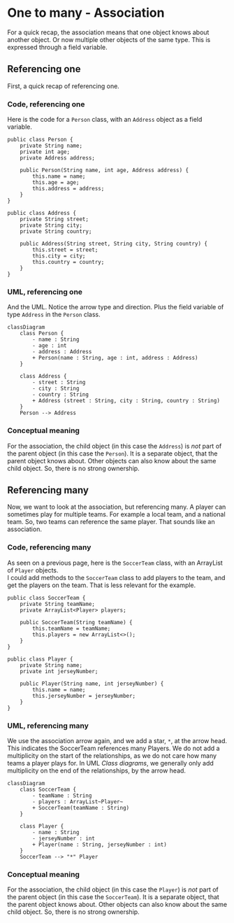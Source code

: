 # One to many - Association

For a quick recap, the association means that one object knows about another object. Or now multiple other objects of the same type. This is expressed through a field variable. 

## Referencing one
First, a quick recap of referencing one.

### Code, referencing one
Here is the code for a `Person` class, with an `Address` object as a field variable.

```java{4}
public class Person {
    private String name;
    private int age;
    private Address address;
    
    public Person(String name, int age, Address address) {
        this.name = name;
        this.age = age;
        this.address = address;
    }
}

public class Address {
    private String street;
    private String city;
    private String country;
    
    public Address(String street, String city, String country) {
        this.street = street;
        this.city = city;
        this.country = country;
    }
}
```

### UML, referencing one

And the UML. Notice the arrow type and direction. Plus the field variable of type `Address` in the `Person` class.

```mermaid
classDiagram
    class Person {
        - name : String
        - age : int
        - address : Address
        + Person(name : String, age : int, address : Address)
    }

    class Address {
        - street : String
        - city : String
        - country : String
        + Address (street : String, city : String, country : String)
    }
    Person --> Address
```

### Conceptual meaning
For the association, the child object (in this case the `Address`) is _not_ part of the parent object (in this case the `Person`). It is a separate object, that the parent object knows about. Other objects can also know about the same child object. So, there is no strong ownership.

## Referencing many

Now, we want to look at the association, but referencing many. A player can sometimes play for multiple teams. For example a local team, and a national team. So, two teams can reference the same player. That sounds like an association.

### Code, referencing many

As seen on a previous page, here is the `SoccerTeam` class, with an ArrayList of `Player` objects.\
I could add methods to the `SoccerTeam` class to add players to the team, and get the players on the team. That is less relevant for the example.	

```java{3}
public class SoccerTeam {
    private String teamName;
    private ArrayList<Player> players;
    
    public SoccerTeam(String teamName) {
        this.teamName = teamName;
        this.players = new ArrayList<>();
    }
}

public class Player {
    private String name;
    private int jerseyNumber;
    
    public Player(String name, int jerseyNumber) {
        this.name = name;
        this.jerseyNumber = jerseyNumber;
    }
}
```

### UML, referencing many

We use the association arrow again, and we add a star, `*`, at the arrow head. This indicates the SoccerTeam references many Players. We do not add a multiplicity on the start of the relationships, as we do not care how many teams a player plays for. In UML _Class diagrams_, we generally only add multiplicity on the end of the relationships, by the arrow head.

```mermaid
classDiagram
    class SoccerTeam {
        - teamName : String
        - players : ArrayList~Player~
        + SoccerTeam(teamName : String)
    }

    class Player {
        - name : String
        - jerseyNumber : int
        + Player(name : String, jerseyNumber : int)
    }
    SoccerTeam --> "*" Player
```

### Conceptual meaning
For the association, the child object (in this case the `Player`) is _not_ part of the parent object (in this case the `SoccerTeam`). It is a separate object, that the parent object knows about. Other objects can also know about the same child object. So, there is no strong ownership.